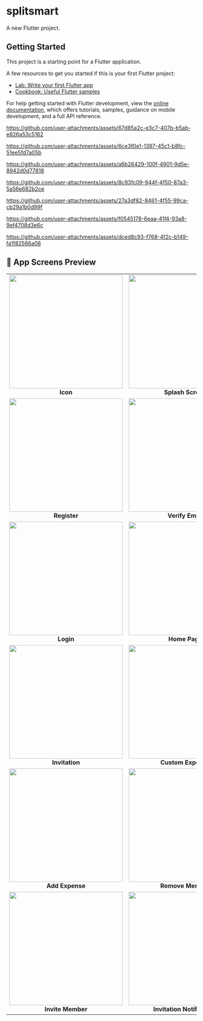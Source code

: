 # splitsmart

A new Flutter project.

## Getting Started

This project is a starting point for a Flutter application.

A few resources to get you started if this is your first Flutter project:

- [Lab: Write your first Flutter app](https://docs.flutter.dev/get-started/codelab)
- [Cookbook: Useful Flutter samples](https://docs.flutter.dev/cookbook)

For help getting started with Flutter development, view the
[online documentation](https://docs.flutter.dev/), which offers tutorials,
samples, guidance on mobile development, and a full API reference.





https://github.com/user-attachments/assets/67d85a2c-e3c7-407b-b5ab-e826a53c5162


https://github.com/user-attachments/assets/6ce3f0e1-1397-45c1-b8fc-51ee5fd7a05b



https://github.com/user-attachments/assets/a6b26429-100f-4901-9d5e-8942d0d77818

https://github.com/user-attachments/assets/8c93fc09-944f-4f50-87a3-5a56e682b2ce




https://github.com/user-attachments/assets/27a3df82-8461-4f55-99ca-cb29a1b0d99f



https://github.com/user-attachments/assets/f0545178-6eaa-41f4-93a8-9ef4708d3e6c


https://github.com/user-attachments/assets/dced8c93-f768-4f2c-b149-fa1f82566a08







<h2>📱 App Screens Preview</h2>

<table>
  <tr>
    <td align="center">
      <img src="https://github.com/user-attachments/assets/4d7525e2-df3a-4cd5-9a84-dbc3dc61acf2" width="300"/><br>
      <b>Icon</b>
    </td>
    <td align="center">
      <img src="https://github.com/user-attachments/assets/57d922f4-6cd5-4363-928e-16360a5fe1fe" width="300"/><br>
      <b>Splash Screen</b>
    </td>
    <td align="center">
      <img src="https://github.com/user-attachments/assets/ea2244d8-737c-41eb-8c57-c91baa3cea44" width="300"/><br>
      <b>Landing Page</b>
    </td>
  </tr>
  <tr>
    <td align="center">
      <img src="https://github.com/user-attachments/assets/7f07b8c2-1c85-42a2-a992-847a101e0345" width="300"/><br>
      <b>Register</b>
    </td>
    <td align="center">
      <img src="https://github.com/user-attachments/assets/60ae458d-6af4-4eff-a477-f000b49a5001" width="300"/><br>
      <b>Verify Email</b>
    </td>
    <td align="center">
      <img src="https://github.com/user-attachments/assets/ea47df83-6428-47de-972c-a83a8d3bba15" width="300"/><br>
      <b>Email Verification</b>
    </td>
  </tr>
  <tr>
    <td align="center">
      <img src="https://github.com/user-attachments/assets/884764f3-9f2c-4892-8755-b20108df65a0" width="300"/><br>
      <b>Login</b>
    </td>
    <td align="center">
      <img src="https://github.com/user-attachments/assets/b70a294f-1d2d-447e-9adf-20e67f676480" width="300"/><br>
      <b>Home Page</b>
    </td>
    <td align="center">
      <img src="https://github.com/user-attachments/assets/85881292-076a-44ad-afba-b777f8eb0d1a" width="300"/><br>
      <b>Profile</b>
    </td>
  </tr>
  <!-- Remaining images in original order -->
  <tr>
    <td align="center">
      <img src="https://github.com/user-attachments/assets/4296f5d1-487e-4807-b7a2-36b2b7633694" width="300"/><br>
      <b>Invitation</b>
    </td>
    <td align="center">
      <img src="https://github.com/user-attachments/assets/f6ab86e5-4a17-4eb6-9a0b-9f8c4a54ddf8" width="300"/><br>
      <b>Custom Expense</b>
    </td>
    <td align="center">
      <img src="https://github.com/user-attachments/assets/f8957e6c-52e8-46ba-b0b5-006cf4de46ed" width="300"/><br>
      <b>Create Group</b>
    </td>
  </tr>
  <tr>
    <td align="center">
      <img src="https://github.com/user-attachments/assets/ae8287cf-ad06-44dd-9d05-19dc5cd6cb64" width="300"/><br>
      <b>Add Expense</b>
    </td>
    <td align="center">
      <img src="https://github.com/user-attachments/assets/196ab0e3-1aea-4764-b8e8-d0da005cc481" width="300"/><br>
      <b>Remove Member</b>
    </td>
    <td align="center">
      <img src="https://github.com/user-attachments/assets/6970c229-007e-4696-bcec-61bd548f45e3" width="300"/><br>
      <b>Members History</b>
    </td>
  </tr>
  <tr>
    <td align="center">
      <img src="https://github.com/user-attachments/assets/278b2ac2-d613-4126-8de8-d7f24b377a3b" width="300"/><br>
      <b>Invite Member</b>
    </td>
    <td align="center">
      <img src="https://github.com/user-attachments/assets/d0a20ffe-a7a9-44aa-b8f1-21698808994a" width="300"/><br>
      <b>Invitation Notification</b>
    </td>
    <td align="center">
      <img src="https://github.com/user-attachments/assets/dd144bef-024c-4858-9845-def2dc52792d" width="300"/><br>
      <b>Group Dashboard</b>
    </td>
  </tr>
</table>
